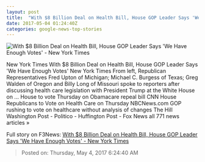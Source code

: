 ```yaml
---
layout: post
title:  "With $8 Billion Deal on Health Bill, House GOP Leader Says 'We Have Enough Votes' - New York Times"
date: 2017-05-04 01:24:40Z
categories: google-news-top-stories
---
```


![With $8 Billion Deal on Health Bill, House GOP Leader Says 'We Have Enough Votes' - New York Times](https://static01.nyt.com/images/2017/05/04/us/04health2/04health2-facebookJumbo.jpg)

New York Times With $8 Billion Deal on Health Bill, House GOP Leader Says 'We Have Enough Votes' New York Times From left, Republican Representatives Fred Upton of Michigan; Michael C. Burgess of Texas; Greg Walden of Oregon and Billy Long of Missouri spoke to reporters after discussing health care legislation with President Trump at the White House on ... House to vote Thursday on Obamacare repeal bill CNN House Republicans to Vote on Health Care on Thursday NBCNews.com GOP rushing to vote on healthcare without analysis of changes The Hill Washington Post - Politico - Huffington Post - Fox News all 771 news articles »


Full story on F3News: [With $8 Billion Deal on Health Bill, House GOP Leader Says 'We Have Enough Votes' - New York Times](http://www.f3nws.com/n/xFzTAD)

> Posted on: Thursday, May 4, 2017 6:24:40 AM
